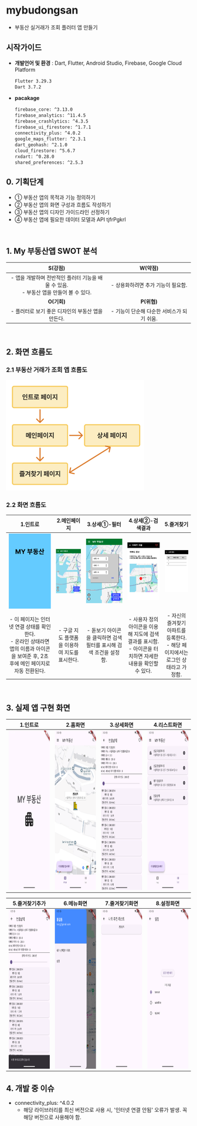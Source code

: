 # mybudongsan
- 부동산 실거래가 조회 플러터 앱 만들기

## 시작가이드
- **개발언어 및 환경** : Dart, Flutter, Android Studio, Firebase, Google Cloud Platform
   ```
   Flutter 3.29.3
   Dart 3.7.2
   ```
- **pacakage**
   ```
   firebase_core: ^3.13.0
   firebase_analytics: ^11.4.5
   firebase_crashlytics: ^4.3.5
   firebase_ui_firestore: ^1.7.1
   connectivity_plus: ^4.0.2
   google_maps_flutter: ^2.3.1
   dart_geohash: ^2.1.0
   cloud_firestore: ^5.6.7
   rxdart: ^0.28.0
   shared_preferences: ^2.5.3
   ```

## 0. 기획단계
- ① 부동산 앱의 목적과 기능 정의하기
- ② 부동산 앱의 화면 구성과 흐름도 작성하기
- ③ 부동산 앱의 디자인 가이드라인 선정하기
- ④ 부동산 앱에 필요한 데이터 모델과 API tjfrPgkrl

<br />

## 1. My 부동산앱 SWOT 분석
   | **S(강점)** | **W(약점)** |
   |:---:|:---:|
   | - 앱을 개발하며 전반적인 플러터 기능을 배울 수 있음.<br>- 부동산 앱을 만들어 볼 수 있다. | - 상용화하려면 추가 기능이 필요함.<br> |
   | **O(기회)** | **P(위협)** |
   | - 플러터로 보기 좋은 디자인의 부동산 앱을 만든다.<br> | - 기능이 단순해 다순한 서비스가 되기 쉬움.<br> |

<br />

## 2. 화면 흐름도
### 2.1 부동산 거래가 조회 앱 흐름도
<img src="/md_img/app_flow.png" weight="200" height="300" />


### 2.2 화면 흐름도

| 1.인트로 | 2.메인페이지 | 3.상세①-필터 | 4.상세②-검색결과 | 5.즐겨찾기 |
|:---:|:---:|:---:|:---:|:---:|
| <img src="/md_img/화면흐름도/1.인트로페이지.png" style="width:130px;" /> | <img src="/md_img/화면흐름도/2.메인페이지-지도페이지.png" style="width:130px;" /> | <img src="/md_img/화면흐름도/3.상세1-필터페이지.png" style="width:130px;" /> | <img src="/md_img/화면흐름도/4.상세2-검색결과페이지.png" style="width:130px;" /> | <img src="/md_img/화면흐름도/5.즐겨찾기페이지.png" style="width:130px;" /> |
| - 이 페이지는 인터넷 연결 상태를 확인한다.<br>- 온라인 상태라면 앱의 이름과 아이콘을 보여준 후, 2초 후에 메인 페이지로 자동 전환된다. | - 구글 지도 플랫폼을 이용하여 지도를 표시한다. | - 돋보기 아이콘을 클릭하면 검색필터를 표시해 검색 조건을 설정함. | - 사용자 정의 아이콘을 이용해 지도에 검색결과를 표시함.<br>- 아이콘을 터치하면 자세한 내용을 확인할 수 있다. | - 자신의 즐겨찾기 아파트를 등록한다.<br>- 해당 페이지에서는 로그인 상태라고 가정함. |

<!--
|     화면 페이지    |        설명       |
|:---------------:|:----------------:|
| <img src="/md_img/화면흐름도/1.인트로페이지.png" weight="148.71" height="263.13" /> | - 이 페이지는 인터넷 연결 상태를 확인한다.<br>-온라인 상태라면 앱의 이름과 아이콘을 보여준 후, 2초 후에 메인 페이지로 자동 전환된다. |
| <img src="/md_img/화면흐름도/2.메인페이지-지도페이지.png" weight="148.71" height="263.13" /> | - 구글 지도 플랙폼을 이용하여 지도를 표시함. |
| <img src="/md_img/화면흐름도/3.상세1-필터페이지.png" weight="148.71" height="263.13" /> | - 돋보기 아이콘을 클릭하면 검색필터를 표시해 검색 조건을 설정함. |
| <img src="/md_img/화면흐름도/4.상세2-검색결과페이지.png" weight="148.71" height="263.13" /> | - 사용자 정의 아이콘을 이용해 지도에 검색결과를 표시함.<br>-아이콘을 터치하면 자세한 내용을 확인할 수 있다. |
| <img src="/md_img/화면흐름도/5.즐겨찾기페이지.png" weight="148.71" height="263.13" /> | - 자신의 즐겨찾기 아파트를 등록한다.<br>-해당 페이지에서는 로그인 상태라고 가정함. |
-->

<br />

## 3. 실제 앱 구현 화면
|1.인트로|2.홈화면|3.상세화면|4.리스트화면|
|---|---|---|---|
| <img src="md_img/구현화면/1)intro.png" weight="200" height="433.22" /> | <img src="md_img/구현화면/2).png" weight="200" height="433.22" /> | <img src="md_img/구현화면/3).png" weight="200" height="433.22" /> | <img src="md_img/구현화면/4).png" weight="200" height="433.22" /> |

|5.즐겨찾기추가|6.메뉴화면|7.줄겨찾기화면|8.설정화면|
|---|---|---|---|
| <img src="md_img/구현화면/5).png" weight="200" height="433.22" /> | <img src="md_img/구현화면/6).png" weight="200" height="433.22" /> | <img src="md_img/구현화면/7).png" weight="200" height="433.22" /> | <img src="md_img/구현화면/8).png" weight="200" height="433.22" /> |



## 4. 개발 중 이슈
- connectivity_plus: ^4.0.2
  - 해당 라이브러리를 최신 버전으로 사용 시, '인터넷 연결 안됨' 오류가 발생. 꼭 해당 버전으로 사용해야 함.






<!--
## Getting Started

This project is a starting point for a Flutter application.

A few resources to get you started if this is your first Flutter project:

- [Lab: Write your first Flutter app](https://docs.flutter.dev/get-started/codelab)
- [Cookbook: Useful Flutter samples](https://docs.flutter.dev/cookbook)

For help getting started with Flutter development, view the
[online documentation](https://docs.flutter.dev/), which offers tutorials,
samples, guidance on mobile development, and a full API reference.
-->
